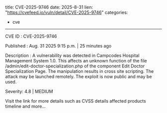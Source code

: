  
title: CVE-2025-9746
date: 2025-8-31
lien: "https://cvefeed.io/vuln/detail/CVE-2025-9746"
categories:
  - cve
---

CVE ID : CVE-2025-9746

Published :  Aug. 31
2025
9:15 p.m. | 25 minutes ago

Description : A vulnerability was detected in Campcodes Hospital Management System 1.0. This affects an unknown function of the file /admin/edit-doctor-specialization.php of the component Edit Doctor Specialization Page. The manipulation results in cross site scripting. The attack may be launched remotely. The exploit is now public and may be used.

Severity: 4.8 | MEDIUM

Visit the link for more details
such as CVSS details
affected products
timeline
and more...

